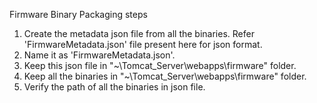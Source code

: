 Firmware Binary Packaging steps

1. Create the metadata json file from all the binaries. Refer 'FirmwareMetadata.json' file present here for json format.  
2. Name it as 'FirmwareMetadata.json'.
3. Keep this json file in "~\Tomcat_Server\webapps\firmware\" folder.
4. Keep all the binaries in "~\Tomcat_Server\webapps\firmware\" folder.  
5. Verify the path of all the binaries in json file.  

